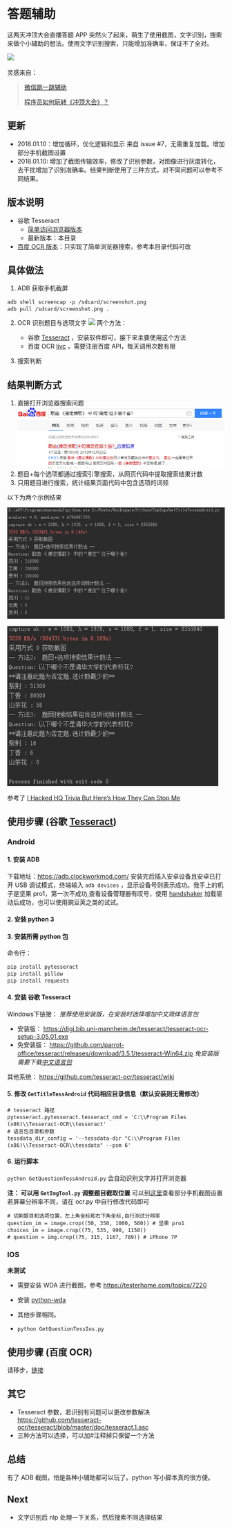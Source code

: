 
# 答题辅助
这两天冲顶大会直播答题 APP 突然火了起来，萌生了使用截图，文字识别，搜索来做个小辅助的想法。使用文字识别搜索，只能增加准确率，保证不了全对。



![](/resources/screenshot.PNG)

灵感来自：
> [微信跳一跳辅助 ](https://github.com/wangshub/wechat_jump_game)
> 
> [程序员如何玩转《冲顶大会》？](https://livc.io/blog/204)


## 更新
- 2018.01.10：增加循环，优化逻辑和显示 来自 issue #7，无需重复加载。增加部分手机截图设置
- 2018.01.10: 增加了截图传输效率，修改了识别参数，对图像进行灰度转化，去干扰增加了识别准确率。结果判断使用了三种方式，对不同问题可以参考不同结果。


## 版本说明
- 谷歌 Tesseract
	- [简单访问浏览器版本](/simpleVersion)
	- 最新版本：本目录
- [百度 OCR 版本](/simpleVersion)：只实现了简单浏览器搜索，参考本目录代码可改



## 具体做法

1. ADB 获取手机截屏
```
adb shell screencap -p /sdcard/screenshot.png
adb pull /sdcard/screenshot.png .
```
2. OCR 识别题目与选项文字
![](/resources/cut.png)
两个方法：
	- 谷歌 [Tesseract](https://github.com/madmaze/pytesseract) ，安装软件即可，接下来主要使用这个方法
	- 百度 OCR [livc](https://livc.io/blog/204) ，需要注册百度 API，每天调用次数有限

3. 搜索判断

## 结果判断方式

1. 直接打开浏览器搜索问题
![](./resources/result.png)
2. 题目+每个选项都通过搜索引擎搜索，从网页代码中提取搜索结果计数
3. 只用题目进行搜索，统计结果页面代码中包含选项的词频

以下为两个示例结果

![](./resources/result2.png)

![](./resources/result3.png)

参考了 [I Hacked HQ Trivia But Here’s How They Can Stop Me](https://hackernoon.com/i-hacked-hq-trivia-but-heres-how-they-can-stop-me-68750ed16365)
 
## 使用步骤 (谷歌 [Tesseract](https://github.com/madmaze/pytesseract)) 
### Android
#### 1. 安装 ADB

下载地址：https://adb.clockworkmod.com/
安装完后插入安卓设备且安卓已打开 USB 调试模式，终端输入 `adb devices` ，显示设备号则表示成功。我手上的机子是坚果 pro1，第一次不成功,查看设备管理器有叹号，使用 [handshaker](https://www.smartisan.com/apps/handshaker) 加载驱动后成功，也可以使用豌豆荚之类的试试。
#### 2. 安装 python 3
#### 3. 安装所需 python 包

命令行：
```
pip install pytesseract
pip install pillow  
pip install requests
```
#### 4. 安装 谷歌 Tesseract

Windows下链接：
*推荐使用安装版，在安装时选择增加中文简体语言包*
- 安装版：
https://digi.bib.uni-mannheim.de/tesseract/tesseract-ocr-setup-3.05.01.exe
- 免安装版：
https://github.com/parrot-office/tesseract/releases/download/3.5.1/tesseract-Win64.zip
*免安装版需要下载[中文语言包](https://github.com/tesseract-ocr/tesseract/wiki/Data-Files)*

其他系统：
https://github.com/tesseract-ocr/tesseract/wiki

#### 5. 修改 `GetTitleTessAndroid` 代码相应目录信息（默认安装则无需修改）
```
# tesseract 路径
pytesseract.pytesseract.tesseract_cmd = 'C:\\Program Files (x86)\\Tesseract-OCR\\tesseract'
# 语言包目录和参数
tessdata_dir_config = '--tessdata-dir "C:\\Program Files (x86)\\Tesseract-OCR\\tessdata" --psm 6'
```
#### 6. 运行脚本
`python GetQuestionTessAndroid.py`
会自动识别文字并打开浏览器

**注： 可以用 `GetImgTool.py` 调整题目截取位置**
可以到[这里](/common/devicesCutConfig.txt)查看部分手机截图设置
若屏幕分辨率不同，请在 ocr.py 中自行修改代码即可
```
# 切割题目和选项位置，左上角坐标和右下角坐标,自行测试分辨率
question_im = image.crop((50, 350, 1000, 560)) # 坚果 pro1
choices_im = image.crop((75, 535, 990, 1150))
# question = img.crop((75, 315, 1167, 789)) # iPhone 7P
```

### IOS

**未测试**

- 需要安装 WDA 进行截图，参考 https://testerhome.com/topics/7220 
- 安装 [python-wda](https://github.com/openatx/facebook-wda)
- 其他步骤相同。

- `python GetQuestionTessIos.py`

## 使用步骤 (百度 OCR)

请移步，[链接](/baiduApiVersion)

## 其它
- Tesseract 参数，若识别有问题可以更改参数解决
https://github.com/tesseract-ocr/tesseract/blob/master/doc/tesseract.1.asc
- 三种方法可以选择，可以加#注释掉只保留一个方法
## 总结

有了 ADB 截图，怕是各种小辅助都可以玩了。python 写小脚本真的很方便。

## Next

- 文字识别后 nlp 处理一下关系，然后搜索不同选择结果